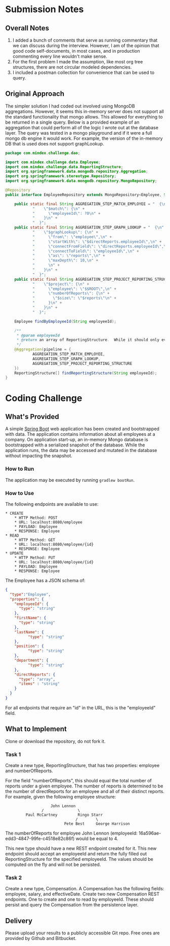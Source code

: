 # Submission Notes

## Overall Notes
1. I added a bunch of comments that serve as running commentary that we can discuss during the interview.  However, I 
am of the opinion that good code self-documents, in most cases, and in production commenting every line wouldn't make sense.
2. For the first problem I made the assumption, like most org tree structures, there are not circular modeled dependencies.
3. I included a postman collection for convenience that can be used to query.

## Original Approach
The simpler solution I had coded out involved using MongoDB aggregations.  However, it seems this in-memory server
does not support all the standard functionality that mongo allows.  This allowed for everything to be returned in
a single query.  Below is a provided example of an aggregation that could perform all of the logic I wrote out at
the database layer.  The query was tested in a mongo playground and if it were a full mongo db engine it would work.
For example, the version of the in-memory DB that is used does not support graphLookup.
```java
package com.mindex.challenge.dao;

import com.mindex.challenge.data.Employee;
import com.mindex.challenge.data.ReportingStructure;
import org.springframework.data.mongodb.repository.Aggregation;
import org.springframework.stereotype.Repository;
import org.springframework.data.mongodb.repository.MongoRepository;

@Repository
public interface EmployeeRepository extends MongoRepository<Employee, String> {

    public static final String AGGREGATION_STEP_MATCH_EMPLOYEE = "  {\n" +
            "    \"$match\": {\n" +
            "      \"employeeId\": ?0\n" +
            "    }\n" +
            "  }";
    public static final String AGGREGATION_STEP_GRAPH_LOOKUP = "  {\n" +
            "    \"$graphLookup\": {\n" +
            "      \"from\": \"employee\",\n" +
            "      \"startWith\": \"$directReports.employeeId\",\n" +
            "      \"connectFromField\": \"directReports.employeeId\",\n" +
            "      \"connectToField\": \"employeeId\",\n" +
            "      \"as\": \"reports\",\n" +
            "      \"maxDepth\": 10,\n" +
            "      \n" +
            "    }\n" +
            "  }";
    public static final String AGGREGATION_STEP_PROJECT_REPORTING_STRUCTURE = "  {\n" +
            "    \"$project\": {\n" +
            "      \"employee\": \"$$ROOT\",\n" +
            "      \"numberOfReports\": {\n" +
            "        \"$size\": \"$reports\"\n" +
            "      }\n" +
            "    }\n" +
            "  }";

    Employee findByEmployeeId(String employeeId);

    /**
     * @param employeeId
     * @return an array of ReportingStructure.  While it should only ever be 1 or 0 results aggregate returns an array.
     */
    @Aggregation(pipeline = {
            AGGREGATION_STEP_MATCH_EMPLOYEE,
            AGGREGATION_STEP_GRAPH_LOOKUP,
            AGGREGATION_STEP_PROJECT_REPORTING_STRUCTURE
    })
    ReportingStructure[] findReportingStructure(String employeeId);
}

```

# Coding Challenge
## What's Provided
A simple [Spring Boot](https://projects.spring.io/spring-boot/) web application has been created and bootstrapped 
with data. The application contains information about all employees at a company. On application start-up, an in-memory 
Mongo database is bootstrapped with a serialized snapshot of the database. While the application runs, the data may be
accessed and mutated in the database without impacting the snapshot.

### How to Run
The application may be executed by running `gradlew bootRun`.

### How to Use
The following endpoints are available to use:
```
* CREATE
    * HTTP Method: POST 
    * URL: localhost:8080/employee
    * PAYLOAD: Employee
    * RESPONSE: Employee
* READ
    * HTTP Method: GET 
    * URL: localhost:8080/employee/{id}
    * RESPONSE: Employee
* UPDATE
    * HTTP Method: PUT 
    * URL: localhost:8080/employee/{id}
    * PAYLOAD: Employee
    * RESPONSE: Employee
```
The Employee has a JSON schema of:
```json
{
  "type":"Employee",
  "properties": {
    "employeeId": {
      "type": "string"
    },
    "firstName": {
      "type": "string"
    },
    "lastName": {
          "type": "string"
    },
    "position": {
          "type": "string"
    },
    "department": {
          "type": "string"
    },
    "directReports": {
      "type": "array",
      "items" : "string"
    }
  }
}
```
For all endpoints that require an "id" in the URL, this is the "employeeId" field.

## What to Implement
Clone or download the repository, do not fork it.

### Task 1
Create a new type, ReportingStructure, that has two properties: employee and numberOfReports.

For the field "numberOfReports", this should equal the total number of reports under a given employee. The number of 
reports is determined to be the number of directReports for an employee and all of their distinct reports. For example, 
given the following employee structure:
```
                    John Lennon
                /               \
         Paul McCartney         Ringo Starr
                               /        \
                          Pete Best     George Harrison
```
The numberOfReports for employee John Lennon (employeeId: 16a596ae-edd3-4847-99fe-c4518e82c86f) would be equal to 4. 

This new type should have a new REST endpoint created for it. This new endpoint should accept an employeeId and return 
the fully filled out ReportingStructure for the specified employeeId. The values should be computed on the fly and will 
not be persisted.

### Task 2
Create a new type, Compensation. A Compensation has the following fields: employee, salary, and effectiveDate. Create 
two new Compensation REST endpoints. One to create and one to read by employeeId. These should persist and query the 
Compensation from the persistence layer.

## Delivery
Please upload your results to a publicly accessible Git repo. Free ones are provided by Github and Bitbucket.
